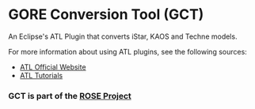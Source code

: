 # GORE Conversion Tool (GCT)
An Eclipse's ATL Plugin that converts iStar, KAOS and Techne models.

For more information about using ATL plugins, see the following sources:
- [ATL Official Website](https://www.eclipse.org/atl/)
- [ATL Tutorials](https://wiki.eclipse.org/MMT/ATL_Transformation_Language_(ATL))

### GCT is part of the [ROSE Project](https://nemo.inf.ufes.br/projects/rose/)
